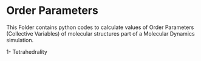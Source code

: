 # Order Parameters  

This Folder contains python codes to calculate values of Order Parameters (Collective Variables) of molecular structures part of a Molecular Dynamics simulation. 

1- Tetrahedrality

